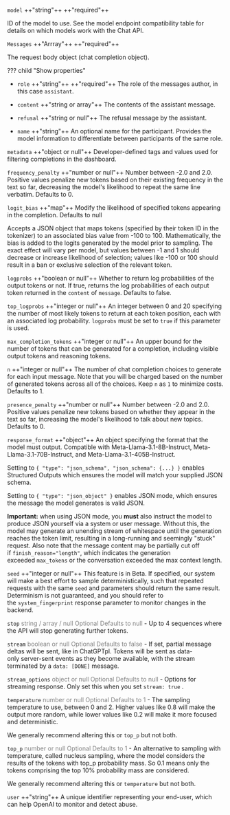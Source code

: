 `model` ++"string"++ <span class="required" markdown>++"required"++</span>

ID of the model to use. See the model endpoint compatibility table for details on which models work with the Chat API.

`Messages` ++"Arrray"++ <span class="required" markdown>++"required"++</span>

The request body object (chat completion object).

??? child "Show properties"

- `role` ++"string"++ <span class="required" markdown>++"required"++</span>
The role of the messages author, in this case `assistant`.

- `content` ++"string or array"++
 The contents of the assistant message.  

- `refusal` ++"string or null"++
 The refusal message by the assistant.
    
- `name` ++"string"++
 An optional name for the participant. Provides the model information to differentiate between participants of the same role.

<!--`store` ++"boolean or null"++ 
Whether or not to store the output of this chat completion request for use in our model distillation or evals products. Defaults to false.-->

`metadata` ++"object or null"++
Developer-defined tags and values used for filtering completions in the dashboard.

`frequency_penalty` ++"number or null"++
Number between -2.0 and 2.0. Positive values penalize new tokens based on their existing frequency in the text so far, decreasing the model's likelihood to repeat the same line verbatim. Defaults to 0.

`logit_bias` ++"map"++
Modify the likelihood of specified tokens appearing in the completion. Defaults to null

Accepts a JSON object that maps tokens (specified by their token ID in the tokenizer) to an associated bias value from -100 to 100. Mathematically, the bias is added to the logits generated by the model prior to sampling. The exact effect will vary per model, but values between -1 and 1 should decrease or increase likelihood of selection; values like -100 or 100 should result in a ban or exclusive selection of the relevant token.

`logprobs` ++"boolean or null"++
Whether to return log probabilities of the output tokens or not. If true, returns the log probabilities of each output token returned in the `content` of `message`. Defaults to false.

`top_logprobs` ++"integer or null"++
An integer between 0 and 20 specifying the number of most likely tokens to return at each token position, each with an associated log probability. `logprobs` must be set to `true` if this parameter is used.

`max_completion_tokens` ++"integer or null"++
An upper bound for the number of tokens that can be generated for a completion, including visible output tokens and reasoning tokens.

`n` ++"integer or null"++ 
The number of chat completion choices to generate for each input message. Note that you will be charged based on the number of generated tokens across all of the choices. Keep `n` as `1` to minimize costs. Defaults to 1.

`presence_penalty` ++"number or null"++ 
Number between -2.0 and 2.0. Positive values penalize new tokens based on whether they appear in the text so far, increasing the model's likelihood to talk about new topics. Defaults to 0.

`response_format` ++"object"++ 
An object specifying the format that the model must output. Compatible with Meta-Llama-3.1-8B-Instruct, Meta-Llama-3.1-70B-Instruct, and Meta-Llama-3.1-405B-Instruct.

Setting to `{ "type": "json_schema", "json_schema": {...} }` enables Structured Outputs which ensures the model will match your supplied JSON schema. 

Setting to `{ "type": "json_object" }` enables JSON mode, which ensures the message the model generates is valid JSON.

**Important:** when using JSON mode, you **must** also instruct the model to produce JSON yourself via a system or user message. Without this, the model may generate an unending stream of whitespace until the generation reaches the token limit, resulting in a long-running and seemingly "stuck" request. Also note that the message content may be partially cut off if `finish_reason="length"`, which indicates the generation exceeded `max_tokens` or the conversation exceeded the max context length.

`seed` ++"integer or null"++
This feature is in Beta. If specified, our system will make a best effort to sample deterministically, such that repeated requests with the same `seed` and parameters should return the same result. Determinism is not guaranteed, and you should refer to the `system_fingerprint` response parameter to monitor changes in the backend.

<!--`service_tier` <font color="gray">string or null Optional </font> - Specifies the latency tier to use for processing the request. Defaults to null. This parameter is relevant for customers subscribed to the scale tier service:

- If set to 'auto', and the Project is Scale tier enabled, the system will utilize scale tier credits until they are exhausted.
- If set to 'auto', and the Project is not Scale tier enabled, the request will be processed using the default service tier with a lower uptime SLA and no latency guarentee.
- If set to 'default', the request will be processed using the default service tier with a lower uptime SLA and no latency guarentee.
- When not set, the default behavior is 'auto'.
- When this parameter is set, the response body will include the service_tier utilized.-->

`stop` <font color="gray">string / array / null Optional Defaults to null </font> - Up to 4 sequences where the API will stop generating further tokens.

`stream` <font color="gray">boolean or null Optional Defaults to false </font> - If set, partial message deltas will be sent, like in ChatGPTpl. Tokens will be sent as data-only server-sent events as they become available, with the stream terminated by a `data: [DONE]` message.

`stream_options` <font color="gray">object or null  Optional Defaults to null </font> - Options for streaming response. Only set this when you set `stream: true` .

`temperature` <font color="gray">number or null Optional Defaults to 1 </font> - The sampling temperature to use, between 0 and 2. Higher values like 0.8 will make the output more random, while lower values like 0.2 will make it more focused and deterministic.

We generally recommend altering this or `top_p` but not both.

`top_p` <font color="gray">number or null Optional Defaults to 1 </font> - An alternative to sampling with temperature, called nucleus sampling, where the model considers the results of the tokens with top_p probability mass. So 0.1 means only the tokens comprising the top 10% probability mass are considered.

We generally recommend altering this or `temperature` but not both.

<!--`tools` ++"array"++
A list of tools the model may call. Currently, only functions are supported as a tool. Use this to provide a list of functions the model may generate JSON inputs for. A max of 128 functions are supported.

`tool_choice` ++"string or object"++
Controls which (if any) tool is called by the model. `none` means the model will not call any tool and instead generates a message. `auto` means the model can pick between generating a message or calling one or more tools. `required` means the model must call one or more tools. Specifying a particular tool via `{"type": "function", "function": {"name": "my_function"}}` forces the model to call that tool.

`none` is the default when no tools are present. `auto` is the default if tools are present.

`parallel_tool_calls` ++"boolean"++ 
Whether to enable [**parallel function calling**](https://platform.openai.com/docs/guides/function-calling/parallel-function-calling) during tool use. Defaults to true. 
-->

`user` ++"string"++
A unique identifier representing your end-user, which can help OpenAI to monitor and detect abuse.
